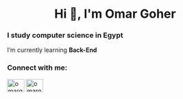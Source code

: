 <h1 align="center">Hi 👋, I'm Omar Goher</h1>
<h3>I study computer science in Egypt</h3>

I’m currently learning **Back-End**

<h3 align="left">Connect with me:</h3>
<p align="left">
<a href="https://linkedin.com/in/omargoher" target="blank"><img align="center" src="https://raw.githubusercontent.com/rahuldkjain/github-profile-readme-generator/master/src/images/icons/Social/linked-in-alt.svg" alt="omargoher" height="30" width="40" /></a>
<a href="https://codeforces.com/profile/omargoher" target="blank"><img align="center" src="https://raw.githubusercontent.com/rahuldkjain/github-profile-readme-generator/master/src/images/icons/Social/codeforces.svg" alt="omargoher" height="30" width="40" /></a>
</p>

